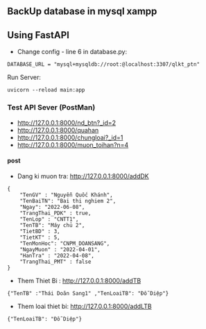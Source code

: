 ## BackUp database in mysql xampp

## Using FastAPI


* Change config - line 6 in database.py:
```
DATABASE_URL = "mysql+mysqldb://root:@localhost:3307/qlkt_ptn"
```
Run Server:
```
uvicorn --reload main:app
```
### Test API Sever (PostMan)
- http://127.0.0.1:8000/nd_btn?_id=2
- http://127.0.0.1:8000/quahan
- http://127.0.0.1:8000/chungloai?_id=1
- http://127.0.0.1:8000/muon_toihan?n=4

#### post
* Dang ki muon tra: http://127.0.0.1:8000/addDK
```
{
    "TenGV" : "Nguyễn Quốc Khánh",
    "TenBaiTN": "Bai thi nghiem 2",
    "Ngay": "2022-06-08",
    "TrangThai_PDK" : true,
    "TenLop" : "CNTT1",
    "TenTB": "Máy chủ 2",
    "TietBD" : 3,
    "TietKT" : 5,
    "TenMonHoc": "CNPM_DOANSANG",
    "NgayMuon" : "2022-04-01",
    "HanTra" : "2022-04-08",
    "TrangThai_PMT" : false
}
```
* Them Thiet Bi : http://127.0.0.1:8000/addTB
```
{"TenTB" :"Thái Doãn Sang1" ,"TenLoaiTB": "Đỗ Diệp"}
```
* Them loai thiet bi: http://127.0.0.1:8000/addLTB
```
{"TenLoaiTB": "Đỗ Diệp"}
```
